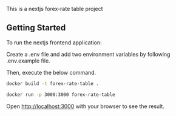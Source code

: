 This is a nextjs forex-rate table project

## Getting Started

To run the nextjs frontend application:

Create a .env file and add two environment variables by following .env.example file.

Then, execute the below command.

```bash
docker build -t forex-rate-table .

docker run -p 3000:3000 forex-rate-table
```

Open [http://localhost:3000](http://localhost:3000) with your browser to see the result.
